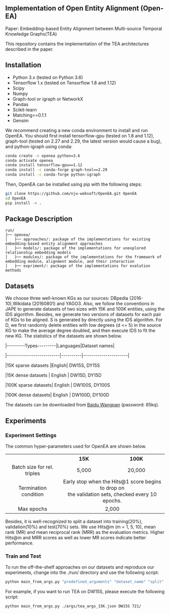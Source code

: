 ## Implementation of Open Entity Alignment (Open-EA)

Paper: Embedding-based Entity Alignment between Multi-source Temporal Knowledge Graphs(TEA)



This repository contains the implementation of the TEA architectures described in the paper.

## Installation
* Python 3.x (tested on Python 3.6)
* Tensorflow 1.x (tested on Tensorflow 1.8 and 1.12)
* Scipy
* Numpy
* Graph-tool or igraph or NetworkX
* Pandas
* Scikit-learn
* Matching==0.1.1
* Gensim

We recommend creating a new conda environment to install and run OpenEA. You should first install tensorflow-gpu (tested on 1.8 and 1.12), graph-tool (tested on 2.27 and 2.29,  the latest version would cause a bug), and python-igraph using conda:

```bash
conda create -n openea python=3.6
conda activate openea
conda install tensorflow-gpu==1.12
conda install -c conda-forge graph-tool==2.29
conda install -c conda-forge python-igraph
```

Then, OpenEA can be installed using pip with the following steps:

```bash
git clone https://github.com/nju-websoft/OpenEA.git OpenEA
cd OpenEA
pip install -e .
```
## Package Description
```
run/
├── openea/
│   ├── approaches/: package of the implementations for existing embedding-based entity alignment approaches
│   ├── models/: package of the implementations for unexplored relationship embedding models
│   ├── modules/: package of the implementations for the framework of embedding module, alignment module, and their interaction
│   ├── expriment/: package of the implementations for evalution methods
```

## Datasets
We choose three well-known KGs as our sources: DBpedia (2016-10),Wikidata (20160801) and YAGO3. Also, we follow the conventions in JAPE to generate datasets of two sizes with 15K and 100K entities, using the IDS algorithm. Besides, we generate two versions of datasets for each pair of KGs to be aligned. S is generated by directly using the IDS algorithm. For D, we first randomly delete entities with low degrees (d <= 5) in the source KG to make the average degree doubled, and then execute IDS to fit the new KG. The statistics of the datasets are shown below.  


|---------Types---------|Languages|Dataset names|

|--------------------------|----------|----------------------| 

|15K sparse datasets |English| DW15S, DY15S

|15K dense datasets | English | DW15D, DY15D

|100K sparse datasets| English | DW100S, DY100S

|100K dense datasets| English | DW100D, DY100D

The  datasets can be downloaded from [Baidu Wangpan](https://pan.baidu.com/s/1mYec9tLp9tQpnqx0JsH7xw) (password: 85kq).

## Experiments

### Experiment Settings
The common hyper-parameters used for OpenEA are shown below.

<table style="text-align:center">
    <tr>
        <td style="text-align:center"></td>
        <th style="text-align:center">15K</th>
        <th style="text-align:center">100K</th>
    </tr>
    <tr>
        <td style="text-align:center">Batch size for rel. triples</td>
        <td style="text-align:center">5,000</td>
        <td style="text-align:center">20,000</td>
    </tr>
    <tr>
        <td style="text-align:center">Termination condition</td>
        <td style="text-align:center" colspan="2">Early stop when the Hits@1 score begins to drop on <br>
            the validation sets, checked every 10 epochs.</td>
    </tr>
    <tr>
        <td style="text-align:center">Max epochs</td>
        <td style="text-align:center" colspan="2">2,000</td>
    </tr>
</table>

Besides, it is well-recognized to split a dataset into training(20%), validation(10%) and test(70%) sets. 
We use Hits@m (m = 1, 5, 10), mean rank (MR) and mean reciprocal rank (MRR) as the evaluation metrics.  Higher Hits@m and MRR scores as well as lower MR scores indicate better performance.

### Train and Test
To run the off-the-shelf approaches on our datasets and reproduce our experiments, change into the ./run/ directory and use the following script:


```bash
python main_from_args.py "predefined_arguments" "dataset_name" "split"
```

For example, if you want to run TEA on DW15S, please execute the following script:
    
```bash
python main_from_args.py ./args/tea_args_15K.json DW15S 721/
```

